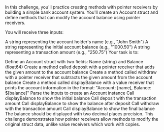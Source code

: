 In this challenge, you'll practice creating methods with pointer receivers by building a simple bank account system. You'll create an Account struct and define methods that can modify the account balance using pointer receivers.

You will receive three inputs:

A string representing the account holder's name (e.g., "John Smith")
A string representing the initial account balance (e.g., "1000.50")
A string representing a transaction amount (e.g., "250.75")
Your task is to:

Define an Account struct with two fields: Name (string) and Balance (float64)
Create a method called deposit with a pointer receiver that adds the given amount to the account balance
Create a method called withdraw with a pointer receiver that subtracts the given amount from the account balance
Create a method called displayBalance with a value receiver that prints the account information in the format: "Account: [name], Balance: $[balance]"
Parse the inputs to create an Account instance
Call displayBalance to show the initial balance
Call deposit with the transaction amount
Call displayBalance to show the balance after deposit
Call withdraw with the transaction amount
Call displayBalance to show the final balance
The balance should be displayed with two decimal places precision. This challenge demonstrates how pointer receivers allow methods to modify the original struct data, unlike value receivers which work with copies.